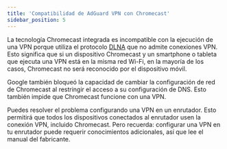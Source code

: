 ```yaml
---
title: 'Compatibilidad de AdGuard VPN con Chromecast'
sidebar_position: 5
---
```


La tecnología Chromecast integrada es incompatible con la ejecución de una VPN porque utiliza el protocolo [DLNA](https://en.wikipedia.org/wiki/Digital_Living_Network_Alliance) que no admite conexiones VPN. Esto significa que si un dispositivo Chromecast y un smartphone o tableta que ejecuta una VPN está en la misma red Wi-Fi, en la mayoría de los casos, Chromecast no será reconocido por el dispositivo móvil.

Google también bloqueó la capacidad de cambiar la configuración de red de Chromecast al restringir el acceso a su configuración de DNS. Esto también impide que Chromecast funcione con una VPN.

Puedes resolver el problema configurando una VPN en un enrutador. Esto permitirá que todos los dispositivos conectados al enrutador usen la conexión VPN, incluido Chromecast. Pero recuerda: configurar una VPN en tu enrutador puede requerir conocimientos adicionales, así que lee el manual del fabricante.
